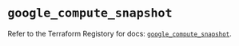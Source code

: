# `google_compute_snapshot`

Refer to the Terraform Registory for docs: [`google_compute_snapshot`](https://registry.terraform.io/providers/hashicorp/google/5.8.0/docs/resources/compute_snapshot).
